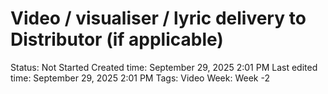 # Video / visualiser / lyric delivery to Distributor (if applicable)

Status: Not Started
Created time: September 29, 2025 2:01 PM
Last edited time: September 29, 2025 2:01 PM
Tags: Video
Week: Week -2